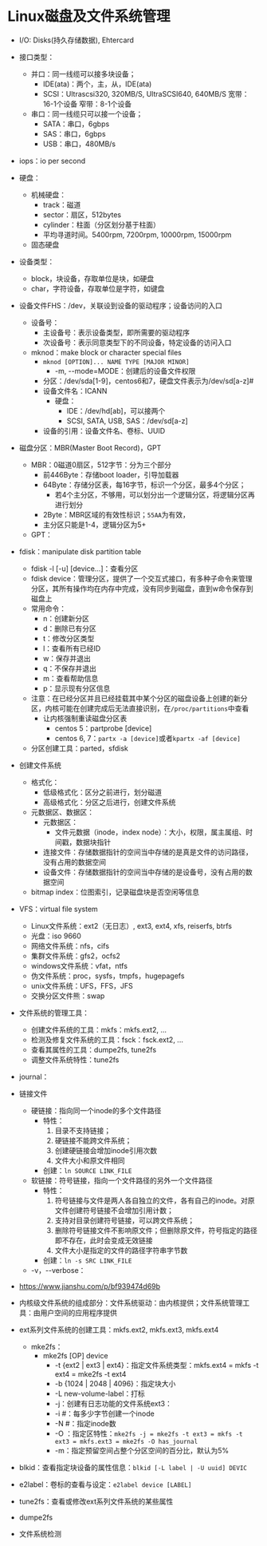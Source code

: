 # Linux磁盘及文件系统管理
- I/O: Disks(持久存储数据), Ehtercard
- 接口类型：
    - 并口：同一线缆可以接多块设备；
        - IDE(ata)：两个，主，从，IDE(ata)
        - SCSI：Ultrascsi320, 320MB/S, UltraSCSI640, 640MB/S
            宽带：16-1个设备
            窄带：8-1个设备
    - 串口：同一线缆只可以接一个设备；
        - SATA：串口，6gbps
        - SAS：串口，6gbps
        - USB：串口，480MB/s

- iops：io per second

- 硬盘：
    - 机械硬盘：
        - track：磁道
        - sector：扇区，512bytes
        - cylinder：柱面（分区划分基于柱面）
        - 平均寻道时间。5400rpm, 7200rpm, 10000rpm, 15000rpm
    - 固态硬盘

- 设备类型：
    - block，块设备，存取单位是块，如硬盘
    - char，字符设备，存取单位是字符，如键盘

- 设备文件FHS：/dev，关联设到设备的驱动程序；设备访问的入口
    - 设备号：
        - 主设备号：表示设备类型，即所需要的驱动程序
        - 次设备号：表示同意类型下的不同设备，特定设备的访问入口
    - mknod：make block or character special files
        - `mknod [OPTION]... NAME TYPE [MAJOR MINOR]`
            - -m, --mode=MODE：创建后的设备文件权限
        - 分区：/dev/sda[1-9]，centos6和7，硬盘文件表示为/dev/sd[a-z]#
        - 设备文件名：ICANN
            - 硬盘：
                - IDE：/dev/hd[ab]，可以接两个
                - SCSI, SATA, USB, SAS：/dev/sd[a-z]
        - 设备的引用：设备文件名、卷标、UUID

- 磁盘分区：MBR(Master Boot Record)，GPT
    - MBR：0磁道0扇区，512字节：分为三个部分
        - 前446Byte：存储boot loader，引导加载器
        - 64Byte：存储分区表，每16字节，标识一个分区，最多4个分区；
            - 若4个主分区，不够用，可以划分出一个逻辑分区，将逻辑分区再进行划分
        - 2Byte：MBR区域的有效性标识；`55AA`为有效，
        - 主分区只能是1-4，逻辑分区为5+
    - GPT：

- fdisk：manipulate disk partition table
    - fdisk -l [-u] [device...]：查看分区
    - fdisk device：管理分区，提供了一个交互式接口，有多种子命令来管理分区，其所有操作均在内存中完成，没有同步到磁盘，直到w命令保存到磁盘上
    - 常用命令：
        - n：创建新分区
        - d：删除已有分区
        - t：修改分区类型
        - l：查看所有已经ID
        - w：保存并退出
        - q：不保存并退出
        - m：查看帮助信息
        - p：显示现有分区信息
    - 注意：在已经分区并且已经挂载其中某个分区的磁盘设备上创建的新分区，内核可能在创建完成后无法直接识别，在`/proc/partitions`中查看
        - 让内核强制重读磁盘分区表
            - centos 5：partprobe [device]
            - centos 6, 7：`partx -a [device]`或者`kpartx -af [device]`
    - 分区创建工具：parted，sfdisk

- 创建文件系统
    - 格式化：
        - 低级格式化：区分之前进行，划分磁道
        - 高级格式化：分区之后进行，创建文件系统
    - 元数据区、数据区：
        - 元数据区：
            - 文件元数据（inode，index node）：大小，权限，属主属组、时间戳，数据块指针
        - 连接文件：存储数据指针的空间当中存储的是真是文件的访问路径，没有占用的数据空间
        - 设备文件：存储数据指针的空间当中存储的是设备号，没有占用的数据空间
    - bitmap index：位图索引，记录磁盘块是否空闲等信息

- VFS：virtual file system
    - Linux文件系统：ext2（无日志）, ext3, ext4, xfs, reiserfs, btrfs
    - 光盘：iso 9660
    - 网络文件系统：nfs，cifs
    - 集群文件系统：gfs2，ocfs2
    - windows文件系统：vfat，ntfs
    - 伪文件系统：proc，sysfs，tmpfs，hugepagefs
    - unix文件系统：UFS，FFS，JFS
    - 交换分区文件熊：swap

- 文件系统的管理工具：
    - 创建文件系统的工具：mkfs：mkfs.ext2, ...
    - 检测及修复文件系统的工具：fsck：fsck.ext2, ...
    - 查看其属性的工具：dumpe2fs, tune2fs
    - 调整文件系统特性：tune2fs

- journal：

- 链接文件
    - 硬链接：指向同一个inode的多个文件路径
        - 特性：
            1. 目录不支持链接；
            2. 硬链接不能跨文件系统；
            3. 创建硬链接会增加inode引用次数
            4. 文件大小和原文件相同
        - 创建：`ln SOURCE LINK_FILE`
    - 软链接：符号链接，指向一个文件路径的另外一个文件路径
        - 特性：
            1. 符号链接与文件是两人各自独立的文件，各有自己的inode。对原文件创建符号链接不会增加引用计数；
            2. 支持对目录创建符号链接，可以跨文件系统；
            3. 删除符号链接文件不影响原文件；但删除原文件，符号指定的路径即不存在，此时会变成无效链接
            4. 文件大小是指定的文件的路径字符串字节数
        - 创建：`ln -s SRC LINK_FILE`
    - -v，--verbose：

- https://www.jianshu.com/p/bf939474d69b
- 内核级文件系统的组成部分：文件系统驱动：由内核提供；文件系统管理工具：由用户空间的应用程序提供
- ext系列文件系统的创建工具：mkfs.ext2, mkfs.ext3, mkfs.ext4
    - mke2fs：
        - mke2fs [OP] device
            - -t {ext2 | ext3 | ext4}：指定文件系统类型：mkfs.ext4 = mkfs -t ext4 = mke2fs -t ext4
            - -b {1024 | 2048 | 4096}：指定块大小
            - -L new-volume-label：打标
            - -j：创建有日志功能的文件系统ext3：              
            - -i #：每多少字节创建一个inode
            - -N #：指定inode数
            - -O ：指定区特性：`mke2fs -j = mke2fs -t ext3 = mkfs -t ext3 = mkfs.ext3 = mke2fs -O has_journal`
            - -m：指定预留空间占整个分区空间的百分比，默认为5%
- blkid：查看指定块设备的属性信息：`blkid [-L label | -U uuid] DEVIC`
- e2label：卷标的查看与设定：`e2label device [LABEL]`
- tune2fs：查看或修改ext系列文件系统的某些属性
- dumpe2fs
- 文件系统检测

